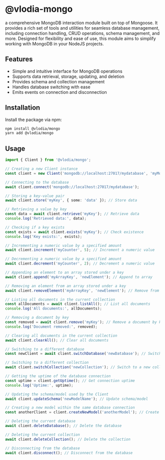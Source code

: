 # @vlodia-mongo
a comprehensive MongoDB interaction module built on top of Mongoose. It provides a rich set of tools and utilities for seamless database management, including connection handling, CRUD operations, schema management, and more. Designed for flexibility and ease of use, this module aims to simplify working with MongoDB in your NodeJS projects.

## Features

- Simple and intuitive interface for MongoDB operations
- Supports data retrieval, storage, updating, and deletion
- Provides schema and collection management
- Handles database switching with ease
- Emits events on connection and disconnection

## Installation

Install the package via npm:

```bash
npm install @vlodia/mongo
yarn add @vlodia/mongo
```

## Usage

```typescript
import { Client } from '@vlodia/mongo';

// Creating a new Client instance
const client = new Client('mongodb://localhost:27017/mydatabase', 'myModel');

// Connecting to the database
await client.connect('mongodb://localhost:27017/mydatabase');

// Storing a key-value pair
await client.store('myKey', { some: 'data' }); // Store data

// Retrieving a value by key
const data = await client.retrieve('myKey'); // Retrieve data
console.log('Retrieved data:', data);

// Checking if a key exists
const exists = await client.exists('myKey'); // Check existence
console.log('Key exists:', exists);

// Incrementing a numeric value by a specified amount
await client.increment('myCounter', 5); // Increment a numeric value

// Decrementing a numeric value by a specified amount
await client.decrement('myCounter', 2); // Decrement a numeric value

// Appending an element to an array stored under a key
await client.append('myArrayKey', 'newElement'); // Append to array

// Removing an element from an array stored under a key
await client.removeElement('myArrayKey', 'newElement'); // Remove from array

// Listing all documents in the current collection
const allDocuments = await client.listAll(); // List all documents
console.log('All documents:', allDocuments);

// Removing a document by key
const removed = await client.remove('myKey'); // Remove a document by key
console.log('Document removed:', removed);

// Clearing all documents in the current collection
await client.clearAll(); // Clear all documents

// Switching to a different database
const newClient = await client.switchDatabase('newDatabase'); // Switch to a new database

// Switching to a different collection
await client.switchCollection('newCollection'); // Switch to a new collection

// Getting the uptime of the database connection
const uptime = client.getUptime(); // Get connection uptime
console.log('Uptime:', uptime);

// Updating the schema/model used by the Client
await client.updateSchema('newModelName'); // Update schema/model

// Creating a new model within the same database connection
const anotherClient = client.createNewModel('anotherModel'); // Create a new model

// Deleting the current database
await client.deleteDatabase(); // Delete the database

// Deleting the current collection
await client.deleteCollection(); // Delete the collection

// Disconnecting from the database
await client.disconnect(); // Disconnect from the database
```
